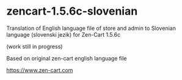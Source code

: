 # zencart-1.5.6c-slovenian

Translation of English language file of store and admin to Slovenian language (slovenski jezik) for Zen-Cart 1.5.6c

(work still in progress)

Based on original zen-cart english language file 

https://www.zen-cart.com
